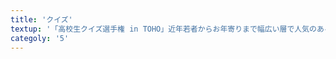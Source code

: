 ```yaml
---
title: 'クイズ'
textup: '「高校生クイズ選手権 in TOHO」近年若者からお年寄りまで幅広い層で人気のあるクイズの中でも、特に目玉と言える競技クイズを実演する。高校生たちの智と智を掛けた頂上決戦が今ここに開かれる。彼らの壮観な戦いを直視するにはあまりの輝かしさにサングラスが必要かもしれない...'
categoly: '5'
---
```

